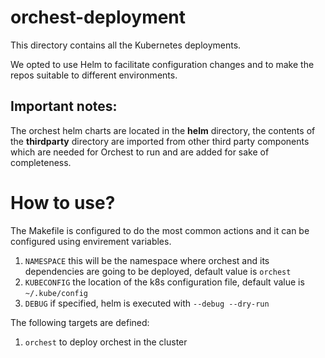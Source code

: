 # orchest-deployment

This directory contains all the Kubernetes deployments.

We opted to use Helm to facilitate configuration changes and to make the repos suitable to different
environments.

## Important notes:

The orchest helm charts are located in the <strong>helm</strong> directory, the contents of the
<strong>thirdparty</strong> directory are imported from other third party components which are
needed for Orchest to run and are added for sake of completeness.

# How to use?

The Makefile is configured to do the most common actions and it can be configured using envirement variables.

1. `NAMESPACE` this will be the namespace where orchest and its dependencies are going to be deployed, default value is `orchest`
2. `KUBECONFIG` the location of the k8s configuration file, default value is `~/.kube/config`
3. `DEBUG` if specified, helm is executed with `--debug --dry-run`

The following targets are defined:

1. `orchest` to deploy orchest in the cluster

